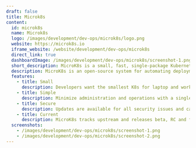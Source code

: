 ```yaml
---
draft: false
title: Microk8s
content:
  id: microk8s
  name: Microk8s
  logo: /images/development/dev-ops/microk8s/logo.png
  website: https://microk8s.io
  iframe_website: /website/development/dev-ops/microk8s
  direct_link: true
  dashboardImage: /images/development/dev-ops/microk8s/screenshot-1.png
  short_description: MicroK8s is a small, fast, single-package Kubernetes for developers, IoT and edge
  description: MicroK8s is an open-source system for automating deployment, scaling, and management of containerised applications. It provides the functionality of core Kubernetes components, in a small footprint, scalable from a single node to a high-availability production cluster.
  features:
    - title: Small
      description: Developers want the smallest K8s for laptop and workstation development. MicroK8s provides a standalone K8s compatible with Azure AKS, Amazon EKS, Google GKE when you run it on Ubuntu.
    - title: Simple
      description: Minimize administration and operations with a single-package install that has no moving parts for simplicity and certainty. All dependencies and batteries included.
    - title: Secure
      description: Updates are available for all security issues and can be applied immediately or scheduled to suit your maintenance cycle.
    - title: Current
      description: MicroK8s tracks upstream and releases beta, RC and final bits the same day as upstream K8s. You can track latest K8s or stick to any release version from 1.10 onwards.
  screenshots:
    - /images/development/dev-ops/microk8s/screenshot-1.png
    - /images/development/dev-ops/microk8s/screenshot-2.png
---
```

